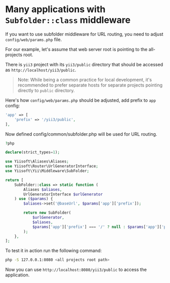 # Many applications with `Subfolder::class` middleware

If you want to use subfolder middleware for URL routing, you need to adjust `config/web/params.php` file.

For our example, let's assume that web server root is pointing to the all-projects root.

There is `yii3` project with its `yii3/public` directory that should be accessed as `http://localhost/yii3/public`.

> Note: While being a common practice for local development, it's recommended to prefer separate hosts for separate
projects pointing directly to `public` directory.

Here's how `config/web/params.php` should be adjusted, add prefix to `app` config:

```php
'app' => [
    'prefix' => '/yii3/public',
],
```

Now defined config/common/subfolder.php will be used for URL routing.

```php
?php

declare(strict_types=1);

use Yiisoft\Aliases\Aliases;
use Yiisoft\Router\UrlGeneratorInterface;
use Yiisoft\Yii\Middleware\SubFolder;

return [
    SubFolder::class => static function (
        Aliases $aliases,
        UrlGeneratorInterface $urlGenerator
    ) use ($params) {
        $aliases->set('@baseUrl', $params['app']['prefix']);

        return new SubFolder(
            $urlGenerator,
            $aliases,
            $params['app']['prefix'] === '/' ? null : $params['app']['prefix'],
        );
    },
];
```

To test it in action run the following command:

```bash
php -S 127.0.0.1:8080 <all projects root path>
```

Now you can use `http://localhost:8080/yii3/public` to access the application.
